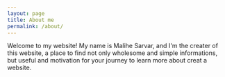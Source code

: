 ```yaml
---
layout: page
title: About me
permalink: /about/
---
```


Welcome to my website! My name is Malihe Sarvar, and I'm the creater of this website, a place to find not only wholesome and simple informations, but useful and motivation for your journey to learn more about creat a website. 
